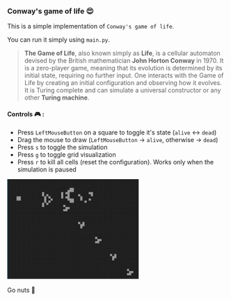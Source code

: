 ### Conway's game of life :heart_eyes:
This is a simple implementation of `Conway's game of life`.

You can run it simply using `main.py`.
> **The Game of Life**, also known simply as **Life**, is a cellular automaton devised by the British mathematician **John Horton Conway** in 1970. It is a zero-player game, meaning that its evolution is determined by its initial state, requiring no further input. One interacts with the Game of Life by creating an initial configuration and observing how it evolves. It is Turing complete and can simulate a universal constructor or any other **Turing machine**.

#### **Controls :video_game: :**
- Press `LeftMouseButton` on a square to toggle it's state (`alive` <-> `dead`)
- Drag the mouse to draw (`LeftMouseButton` -> `alive`, otherwise -> `dead`)
- Press `s` to toggle the simulation
- Press `g` to toggle grid visualization
- Press `r` to kill all cells (reset the configuration). Works only when the simulation is paused
<div style="width: 60%; height: 60%; justify-content: center; align-items: center;">
  
![Simple glider generator](sample_of_life.jpg)
  
</div>

Go nuts :chestnut:
